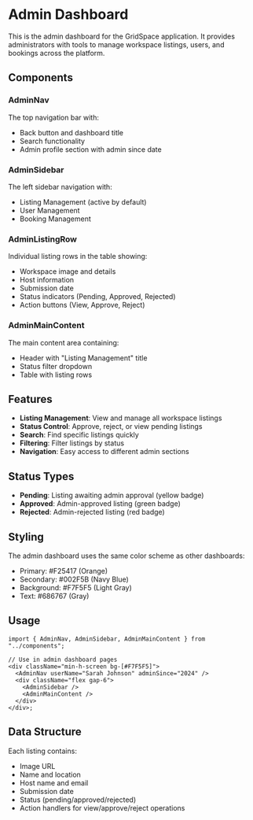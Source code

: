 # Admin Dashboard

This is the admin dashboard for the GridSpace application. It provides administrators with tools to manage workspace listings, users, and bookings across the platform.

## Components

### AdminNav

The top navigation bar with:

- Back button and dashboard title
- Search functionality
- Admin profile section with admin since date

### AdminSidebar

The left sidebar navigation with:

- Listing Management (active by default)
- User Management
- Booking Management

### AdminListingRow

Individual listing rows in the table showing:

- Workspace image and details
- Host information
- Submission date
- Status indicators (Pending, Approved, Rejected)
- Action buttons (View, Approve, Reject)

### AdminMainContent

The main content area containing:

- Header with "Listing Management" title
- Status filter dropdown
- Table with listing rows

## Features

- **Listing Management**: View and manage all workspace listings
- **Status Control**: Approve, reject, or view pending listings
- **Search**: Find specific listings quickly
- **Filtering**: Filter listings by status
- **Navigation**: Easy access to different admin sections

## Status Types

- **Pending**: Listing awaiting admin approval (yellow badge)
- **Approved**: Admin-approved listing (green badge)
- **Rejected**: Admin-rejected listing (red badge)

## Styling

The admin dashboard uses the same color scheme as other dashboards:

- Primary: #F25417 (Orange)
- Secondary: #002F5B (Navy Blue)
- Background: #F7F5F5 (Light Gray)
- Text: #686767 (Gray)

## Usage

```tsx
import { AdminNav, AdminSidebar, AdminMainContent } from "../components";

// Use in admin dashboard pages
<div className="min-h-screen bg-[#F7F5F5]">
  <AdminNav userName="Sarah Johnson" adminSince="2024" />
  <div className="flex gap-6">
    <AdminSidebar />
    <AdminMainContent />
  </div>
</div>;
```

## Data Structure

Each listing contains:

- Image URL
- Name and location
- Host name and email
- Submission date
- Status (pending/approved/rejected)
- Action handlers for view/approve/reject operations
